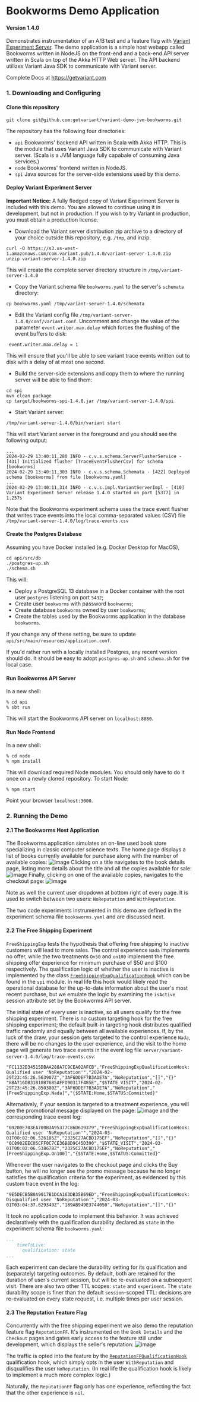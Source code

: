 # Bookworms Demo Application 
#### Version 1.4.0

Demonstrates instrumentation of an A/B test and a feature flag with 
[Variant Experiment Server](https://getvariant.com). The demo application is a simple host webapp called Bookworms
written in NodeJS on the front-end and a back-end API server written in Scala on top of the Akka HTTP
Web server. The API backend utilizes Variant Java SDK to communicate with Variant server.

Complete Docs at https://getvariant.com

### 1. Downloading and Configuring

#### Clone this repository 
```shell
git clone git@github.com:getvariant/variant-demo-jvm-bookworms.git
```
The repository has the following four directories:
* `api` Bookworms' backend API written in Scala with Akka HTTP. This is the module that uses Variant
Java SDK to communicate with Variant server. (Scala is a JVM language fully capabale of consuming Java services.)
* `node` Bookworms' frontend written in NodeJS.
* `spi` Java sources for the server-side extensions used by this demo.

#### Deploy Variant Experiment Server
__Important Notice:__ A fully fledged copy of Variant Experiment Server is included with this demo. You are
allowed to continue using it in development, but not in production. If you wish to try Variant in production,
you must obtain a production license.

* Download the Variant server distribution zip archive to a directory of your choice outside this
repository, e.g. `/tmp`, and inzip.
```shell
curl -O https://s3.us-west-1.amazonaws.com/com.variant.pub/1.4.0/variant-server-1.4.0.zip
unzip variant-server-1.4.0.zip
```
This will create the complete server directory structure in `/tmp/variant-server-1.4.0`

* Copy the Variant schema file `bookworms.yaml` to the server's `schemata` directory:
```shell
cp bookworms.yaml /tmp/variant-server-1.4.0/schemata
```
* Edit the Variant config file `/tmp/variant-server-1.4.0/conf/variant.conf`. Uncomment
and change the value of the parameter `event.writer.max.delay` which forces the flushing of the event
buffers to disk:
```text
 event.writer.max.delay = 1
```
This will ensure that you'll be able to see variant trace events written out to disk with a delay of
at most one second.

* Build the server-side extensions and copy them to where the running server will be able to find them:
```shell
cd spi
mvn clean package
cp target/bookworms-spi-1.4.0.jar /tmp/variant-server-1.4.0/spi
```

* Start Variant server:
```shell
/tmp/variant-server-1.4.0/bin/variant start
```
This will start Variant server in the foreground and you should see the following output:
```text
...
2024-02-29 13:40:11,280 INFO - c.v.s.schema.ServerFlusherService - [431] Initialized flusher [TraceEventFlusherCsv] for schema [bookworms]
2024-02-29 13:40:11,303 INFO - c.v.s.schema.Schemata - [422] Deployed schema [bookworms] from file [bookworms.yaml]
...
2024-02-29 13:40:11,314 INFO - c.v.s.impl.VariantServerImpl - [410] Variant Experiment Server release 1.4.0 started on port [5377] in 1.257s
```

Note that the Bookworms experiment schema uses the trace event flusher that writes trace events into the local
comma-separated values (CSV) file `/tmp/variant-server-1.4.0/log/trace-events.csv`

#### Create the Postgres Database
Assuming you have Docker installed (e.g. Docker Desktop for MacOS),
```shell
cd api/src/db
./postgres-up.sh
./schema.sh
```
This will:
* Deploy a PostgreSQL 13 database in a Docker container with the root user `postgres` listening on port `5432`;
* Create user `bookworms` with password `bookworms`;
* Create database `bookworms` owned by user `bookworms`;
* Create the tables used by the Bookworms application in the database `bookworms`.

If you change any of these setting, be sure to update `api/src/main/resources/application.conf`.

If you'd rather run with a locally installed Postgres, any recent version should do. It should be
easy to adopt `postgres-up.sh` and `schema.sh` for the local case.

#### Run Bookworms API Server
In a new shell:
```shell
% cd api
% sbt run
```
This will start the Bookworms API server on `localhost:8080`.

#### Run Node Frontend
In a new shell:
```shell
% cd node
% npm install
```
This will download required Node modules. You should only have to do it once on a newly cloned
repository. To start Node:
```shell
% npm start
```
Point your browser `localhost:3000`.

### 2. Running the Demo

#### 2.1 The Bookworms Host Application
The Bookworms application simulates an on-line used book store specializing in classic computer
science texts. The home page displays a list of books currently available for purchase 
along with the number of available copies:
![image](img/books-home.png)
Clicking on a title navigates to the book details page, listing more details about the title
and all the copies available for sale:
![image](img/book-details.png)
Finally, clicking on one of the available copies, navigates to the checkout page:
![image](img/checkout.png)

Note as well the current user dropdown at bottom right of every page. It is used to switch between
two users: `NoReputation` and `WithReputation`.

The two code experiments instrumented in this demo are defined in the experiment schema file
`booksworms.yaml` and are discussed next.

#### 2.2 The Free Shipping Experiment
`FreeShippingExp` tests the hypothesis that offering free shipping to inactive customers will
lead to more sales. The control experience `Nada` implements no offer, while the two treatments `On50`
and `on100` implement the free shipping offer experience for minimum purchase of $50 and $100 respectively.
The qualification logic of whether the user is inactive is implemented by the class 
[`FreeShippingExpQualificationHook`](spi/src/main/java/com/variant/demo/bookworms/spi/FreeShippingExpQualificationHook.java) which can be found in the `spi` module. In real life this hook would
likely read the operational database for the up-to-date information about the user's most recent purchase,
but we emulate the logic by examining the `isActive` session attribute set by the Bookworms API server.

The initial state of every user is inactive, so all users qualify for the free shipping experiment. 
There is no custom targeting hook for the free shipping experiment; the default built-in targeting
hook distributes qualified traffic randomly and equally between all available experiences. If, by the luck
of the draw, your session gets targeted to the control experience `Nada`, there will be no changes
to the user experience, and the visit to the home page will generate two trace events in the event log file
`server/variant-server-1.4.0/log/trace-events.csv`: 
```text
"FC1132D34515DBAA288A7C9CEA02AFCB","FreeShippingExpQualificationHook: Qualified user 'NoReputation'","2024-02-29T23:45:26.563907Z","3AF6DDEF7B3ADE7A","NoReputation","[]","{}"
"8BA716DB31B10B7685AFFD90317F485E","$STATE_VISIT","2024-02-29T23:45:26.850380Z","3AF6DDEF7B3ADE7A","NoReputation","[FreeShippingExp.Nada]","{$STATE:Home,$STATUS:Committed}"
```
Alternatively, if your session is targeted to a treatment experience, you will see the promotional message
displayed on the page:
![image](img/home-on100.png)
and the corresponding trace event log:
```text
"09200E703EA700B3A95377C86D619379","FreeShippingExpQualificationHook: Qualified user 'NoReputation'","2024-03-01T00:02:06.526185Z","2325C27ACBD175EF","NoReputation","[]","{}"
"0C8902EEC05CFF0C7CE36B8D9C45D390","$STATE_VISIT","2024-03-01T00:02:06.538678Z","2325C27ACBD175EF","NoReputation","[FreeShippingExp.On100]","{$STATE:Home,$STATUS:Committed}"
```

Whenever the user navigates to the checkout page and clicks the Buy button, he will no longer see the promo
message because he no longer satisfies the qualification criteria for the experiment, as evidenced by this
custom trace event in the log:
```text
"9E5DECB5B0A9017B1DCA163DB35B69ED","FreeShippingExpQualificationHook: Disqualified user 'NoReputation'","2024-03-01T03:04:37.629349Z","189AB949E3744050","NoReputation","[]","{}"
```
It took no application code to implement this behavior. It was achieved declaratively with the qualification
durability declared as `state` in the experiment schema file `bookworms.yaml`:
```yaml
...
    timeToLive:
      qualification: state
...
```

Each experiment can declare the durability setting
for its qualification and (separately) targeting outcomes. By default, both are retained for the duration of
user's current session, but will be re-evaluated on a subsequent visit. There are also two other TTL scopes:
`state` and `experiment`. The `state` durability scope is finer than the default `session`-scoped 
TTL: decisions are re-evaluated on every state request, i.e. multiple times per user session.

#### 2.3 The Reputation Feature Flag
Concurrently with the free shipping experiment we also demo the reputation feature flag `ReputationFF`.
It's instrumented on the `Book Details` and the  `Checkout` pages and gates early access to the feature
still under development, which displays the seller's reputation:
![image](img/home-reputation.png)

The traffic is opted into the feature
by the [`ReputationFFQualificationHook`](spi/src/main/java/com/variant/demo/bookworms/spi/ReputationFFQualificationHook.java) 
qualification hook, which simply opts in the user `WithReputation` and disqualifies the user `NoReputation`.
(In real life the qualification hook is likely to implement a much more complex logic.)

Naturally, the `ReputationFF` flag only has one experience, reflecting the fact that the other experience is
`nil`.